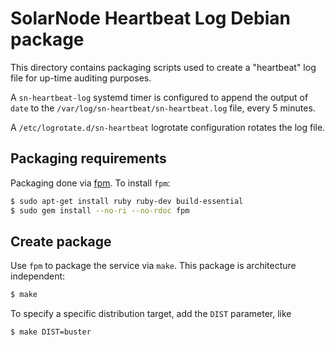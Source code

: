 # SolarNode Heartbeat Log Debian package

This directory contains packaging scripts used to create a "heartbeat" log file for up-time auditing
purposes.

A `sn-heartbeat-log` systemd timer is configured to append the output of `date` to the
`/var/log/sn-heartbeat/sn-heartbeat.log` file, every 5 minutes.

A `/etc/logrotate.d/sn-heartbeat` logrotate configuration rotates the log file.

## Packaging requirements

Packaging done via [fpm][fpm]. To install `fpm`:

```sh
$ sudo apt-get install ruby ruby-dev build-essential
$ sudo gem install --no-ri --no-rdoc fpm
```

## Create package

Use `fpm` to package the service via `make`. This package is architecture independent:

```sh
$ make
```

To specify a specific distribution target, add the `DIST` parameter, like

```sh
$ make DIST=buster
```

[fpm]: https://github.com/jordansissel/fpm
[osstat]: https://github.com/SolarNetwork/solarnetwork-node/tree/master/net.solarnetwork.node.datum.os.stat
